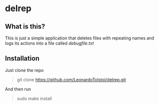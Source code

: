 # delrep
## What is this?
This is just a simple application that deletes files with repeating names and logs its actions into a file called *debugfile.txt*

## Installation
Just clone the repo
> git clone https://github.com/LeonardoTolstoi/delrep.git

And then run 
> sudo make install

